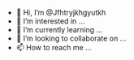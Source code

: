 - 👋 Hi, I’m @Jfhtryjkhgyutkh
- 👀 I’m interested in ...
- 🌱 I’m currently learning ...
- 💞️ I’m looking to collaborate on ...
- 📫 How to reach me ...

<!---
Jfhtryjkhgyutkh/Jfhtryjkhgyutkh is a ✨ special ✨ repository because its `README.md` (this file) appears on your GitHub profile.
You can click the Preview link to take a look at your changes.
--->
